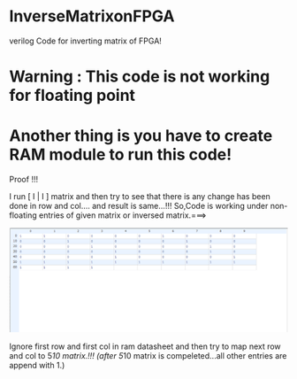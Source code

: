 # InverseMatrixonFPGA


verilog Code for inverting matrix of FPGA!

# Warning : This code is not working for floating point

# Another thing is you have to create RAM module to run this code!

Proof !!!


I run [ I | I ] matrix and then try to see that there is any change has been done in row and col....
and result is same...!!!
So,Code is working under non-floating entries of given matrix or inversed matrix.===>

![alt tag](https://github.com/immortal3/InverseMatrixonFPGA/blob/master/RAM.PNG?raw=true)


Ignore first row and first col in ram datasheet and then try to map next row and col to 5*10 matrix.!!!
(after 5*10 matrix is compeleted...all other entries are append with 1.)

